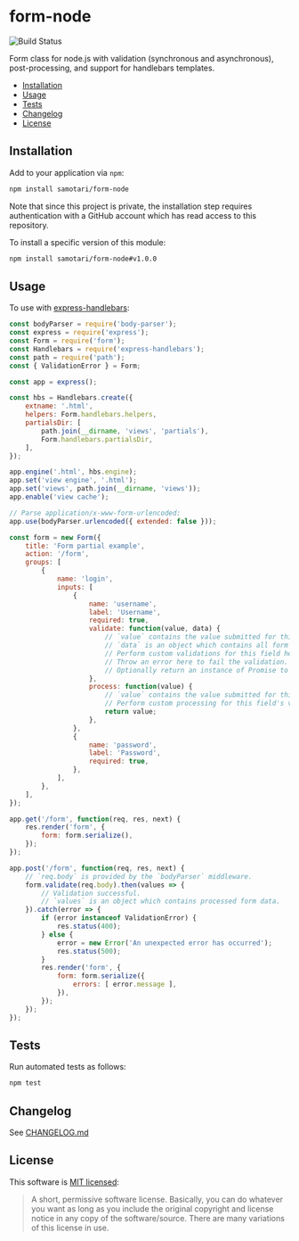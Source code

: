 # form-node

![Build Status](https://github.com/samotari/form-node/actions/workflows/tests.yml/badge.svg)

Form class for node.js with validation (synchronous and asynchronous), post-processing, and support for handlebars templates.

* [Installation](#installation)
* [Usage](#usage)
* [Tests](#tests)
* [Changelog](#changelog)
* [License](#license)


## Installation

Add to your application via `npm`:
```bash
npm install samotari/form-node
```
Note that since this project is private, the installation step requires authentication with a GitHub account which has read access to this repository.

To install a specific version of this module:
```bash
npm install samotari/form-node#v1.0.0
```


## Usage

To use with [express-handlebars](https://www.npmjs.com/package/express-handlebars):
```js
const bodyParser = require('body-parser');
const express = require('express');
const Form = require('form');
const Handlebars = require('express-handlebars');
const path = require('path');
const { ValidationError } = Form;

const app = express();

const hbs = Handlebars.create({
	extname: '.html',
	helpers: Form.handlebars.helpers,
	partialsDir: [
		path.join(__dirname, 'views', 'partials'),
		Form.handlebars.partialsDir,
	],
});

app.engine('.html', hbs.engine);
app.set('view engine', '.html');
app.set('views', path.join(__dirname, 'views'));
app.enable('view cache');

// Parse application/x-www-form-urlencoded:
app.use(bodyParser.urlencoded({ extended: false }));

const form = new Form({
	title: 'Form partial example',
	action: '/form',
	groups: [
		{
			name: 'login',
			inputs: [
				{
					name: 'username',
					label: 'Username',
					required: true,
					validate: function(value, data) {
						// `value` contains the value submitted for this field.
						// `data` is an object which contains all form data.
						// Perform custom validations for this field here.
						// Throw an error here to fail the validation.
						// Optionally return an instance of Promise to perform asynchronous validation.
					},
					process: function(value) {
						// `value` contains the value submitted for this field.
						// Perform custom processing for this field's value.
						return value;
					},
				},
				{
					name: 'password',
					label: 'Password',
					required: true,
				},
			],
		},
	],
});

app.get('/form', function(req, res, next) {
	res.render('form', {
		form: form.serialize(),
	});
});

app.post('/form', function(req, res, next) {
	// `req.body` is provided by the `bodyParser` middleware.
	form.validate(req.body).then(values => {
		// Validation successful.
		// `values` is an object which contains processed form data.
	}).catch(error => {
		if (error instanceof ValidationError) {
			res.status(400);
		} else {
			error = new Error('An unexpected error has occurred');
			res.status(500);
		}
		res.render('form', {
			form: form.serialize({
				errors: [ error.message ],
			}),
		});
	});
});
```


## Tests

Run automated tests as follows:
```bash
npm test
```


## Changelog

See [CHANGELOG.md](https://github.com/samotari/form-node/blob/master/CHANGELOG.md)


## License

This software is [MIT licensed](https://tldrlegal.com/license/mit-license):
> A short, permissive software license. Basically, you can do whatever you want as long as you include the original copyright and license notice in any copy of the software/source.  There are many variations of this license in use.
